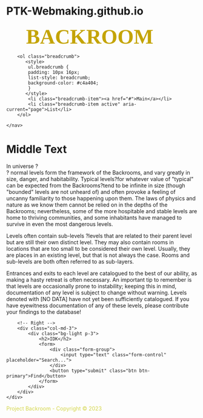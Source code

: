 # PTK-Webmaking.github.io
<html>
<head>
  <meta charset="UTF-8">
    <meta name="viewport" content="width=device-width, initial-scale=1.0">
    <title>Backroom Information( project 1 )</title>
    <!-- Bootstrap CSS -->
    <link href="https://maxcdn.bootstrapcdn.com/bootstrap/4.5.2/css/bootstrap.min.css" rel="stylesheet">
</head>
<body>

<!-- Header -->
  <style>
   body {
	background-image: url("Background1.jpg");
   } 

  </style>
   <div style="width: 400px; margin-left: auto; margin-right: auto;">
   <span style="color: #c4a404;font-family: Verdana;font-size: 55px"><b> BACKROOM </b></span>
   </div>
</header>

<!-- Breadcrumb -->
<div class="container mt-1">
    <nav aria-label="breadcrumb">
   
        <ol class="breadcrumb">
           <style>
            ul.breadcrumb {
            padding: 10px 16px;
            list-style: breadcrumb;
            background-color: #c4a404;
            }
           </style>
            <li class="breadcrumb-item"><a href="#">Main</a></li>
            <li class="breadcrumb-item active" aria-current="page">List</li>
        </ol>
      
    </nav>
</div>



<!-- Middle -->
<div class="container">
    <div class="row">
        <!-- Middle Text -->
        <div class="col-md-9">
            <h1>Middle Text</h1>
            <p>    In universe ? <br>
? normal levels form the framework of the Backrooms, and vary greatly in size, danger, and habitability. Typical levels?for whatever value of "typical" can be expected from the Backrooms?tend to be infinite in size (though "bounded" levels are not unheard of) and often provoke a feeling of uncanny familiarity to those happening upon them. The laws of physics and nature as we know them cannot be relied on in the depths of the Backrooms; nevertheless, some of the more hospitable and stable levels are home to thriving communities, and some inhabitants have managed to survive in even the most dangerous levels.

Levels often contain sub-levels ?levels that are related to their parent level but are still their own distinct level. They may also contain rooms in locations that are too small to be considered their own level. Usually, they are places in an existing level, but that is not always the case. Rooms and sub-levels are both often referred to as sub-layers.

Entrances and exits to each level are catalogued to the best of our ability, as making a hasty retreat is often necessary. An important tip to remember is that levels are occasionally prone to instability; keeping this in mind, documentation of any level is subject to change without warning. Levels denoted with [NO DATA] have not yet been sufficiently catalogued. If you have eyewitness documentation of any of these levels, please contribute your findings to the database!</p>
        </div>
 
        <!-- Right -->
        <div class="col-md-3">
            <div class="bg-light p-3">
                <h2>IDK</h2>
                <form>
                    <div class="form-group">
                        <input type="text" class="form-control" placeholder="Search...">
                    </div>
                    <button type="submit" class="btn btn-primary">Find</button>
                </form>
            </div>
        </div>
    </div>
</div>

<!-- Footer -->
<footer class="bg-dark text-white text-center py-3">
<span style="color: #d4d64b"> 
    <p>Project Backroom - Copyright &copy; 2023</p>
</footer>
</body>
</html>